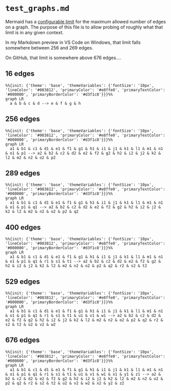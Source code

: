 # `test_graphs.md`

Mermaid has a [configurable limit] for the maximum allowed number of edges on a
graph. The purpose of this file is to allow probing of roughly what that limit
is in any given context.

In my Markdown preview in VS Code on Windows, that limit falls somewhere between
256 and 269 edges.

On GitHub, that limit is somewhere above 676 edges....

## 16 edges

```mermaid
%%{init: {'theme': 'base', 'themeVariables': {'fontSize': '10px', 'lineColor': '#003812', 'primaryColor': '#e8ffe0', 'primaryTextColor': '#000000', 'primaryBorderColor': '#d3f1c8'}}}%%
graph LR
  a & b & c & d --> e & f & g & h

```

## 256 edges

```mermaid
%%{init: {'theme': 'base', 'themeVariables': {'fontSize': '10px', 'lineColor': '#003812', 'primaryColor': '#e8ffe0', 'primaryTextColor': '#000000', 'primaryBorderColor': '#d3f1c8'}}}%%
graph LR
  a1 & b1 & c1 & d1 & e1 & f1 & g1 & h1 & i1 & j1 & k1 & l1 & m1 & n1 & o1 & p1 --> a2 & b2 & c2 & d2 & e2 & f2 & g2 & h2 & i2 & j2 & k2 & l2 & m2 & n2 & o2 & p2

```

## 289 edges

```mermaid
%%{init: {'theme': 'base', 'themeVariables': {'fontSize': '10px', 'lineColor': '#003812', 'primaryColor': '#e8ffe0', 'primaryTextColor': '#000000', 'primaryBorderColor': '#d3f1c8'}}}%%
graph LR
  a1 & b1 & c1 & d1 & e1 & f1 & g1 & h1 & i1 & j1 & k1 & l1 & m1 & n1 & o1 & p1 & q1 --> a2 & b2 & c2 & d2 & e2 & f2 & g2 & h2 & i2 & j2 & k2 & l2 & m2 & n2 & o2 & p2 & q2

```

## 400 edges

```mermaid
%%{init: {'theme': 'base', 'themeVariables': {'fontSize': '10px', 'lineColor': '#003812', 'primaryColor': '#e8ffe0', 'primaryTextColor': '#000000', 'primaryBorderColor': '#d3f1c8'}}}%%
graph LR
  a1 & b1 & c1 & d1 & e1 & f1 & g1 & h1 & i1 & j1 & k1 & l1 & m1 & n1 & o1 & p1 & q1 & r1 & s1 & t1 --> a2 & b2 & c2 & d2 & e2 & f2 & g2 & h2 & i2 & j2 & k2 & l2 & m2 & n2 & o2 & p2 & q2 & r2 & s2 & t2

```

## 529 edges

```mermaid
%%{init: {'theme': 'base', 'themeVariables': {'fontSize': '10px', 'lineColor': '#003812', 'primaryColor': '#e8ffe0', 'primaryTextColor': '#000000', 'primaryBorderColor': '#d3f1c8'}}}%%
graph LR
  a1 & b1 & c1 & d1 & e1 & f1 & g1 & h1 & i1 & j1 & k1 & l1 & m1 & n1 & o1 & p1 & q1 & r1 & s1 & t1 & u1 & v1 & w1 --> a2 & b2 & c2 & d2 & e2 & f2 & g2 & h2 & i2 & j2 & k2 & l2 & m2 & n2 & o2 & p2 & q2 & r2 & s2 & t2 & u2 & v2 & w2

```

## 676 edges

```mermaid
%%{init: {'theme': 'base', 'themeVariables': {'fontSize': '10px', 'lineColor': '#003812', 'primaryColor': '#e8ffe0', 'primaryTextColor': '#000000', 'primaryBorderColor': '#d3f1c8'}}}%%
graph LR
  a1 & b1 & c1 & d1 & e1 & f1 & g1 & h1 & i1 & j1 & k1 & l1 & m1 & n1 & o1 & p1 & q1 & r1 & s1 & t1 & u1 & v1 & w1 & x1 & y1 & z1 --> a2 & b2 & c2 & d2 & e2 & f2 & g2 & h2 & i2 & j2 & k2 & l2 & m2 & n2 & o2 & p2 & q2 & r2 & s2 & t2 & u2 & v2 & w2 & x2 & y2 & z2

```

[configurable limit]: https://github.com/mermaid-js/mermaid/pull/5086
